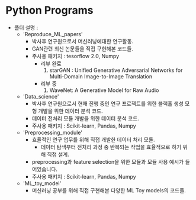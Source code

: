 # Python Programs

- 폴더 설명 :
  - 'Reproduce_ML_papers'
      - 박사후 연구원으로서 머신러닝에대한 연구활동.
      - GAN관련 최신 논문들을 직접 구현해본 코드들.
      - 주사용 패키지 : tesorflow 2.0, Numpy
         - 리뷰 완료
             1. starGAN : Unified Generative Adversarial Networks for Multi-Domain Image-to-Image Translation
         - 리뷰 중
             1. WaveNet: A Generative Model for Raw Audio
  - 'Data_science'
      - 박사후 연구원으로서 현재 진행 중인 연구 프로젝트를 위한 블랙홀 생성 모형 개발을 위한 데이터 분석 코드.
      - 데이터 전처리 모듈 개발을 위한 데이터 분석 코드.
      - 주사용 패키지 : Scikit-learn, Pandas, Numpy
  - 'Preprocessing_module'
      - 효율적인 연구 업무를 위해 직접 개발한 데이터 처리 모듈.
          - 데이터 탐색부터 전처리 과정 중 반복되는 작업을 효율적으로 하기 위해 직접 설계.
      - preprocessing과 feature selection을 위한 모듈과 모듈 사용 예시가 들어있습니다.
      - 주사용 패키지 : Scikit-learn, Pandas, Numpy
  - 'ML_toy_model' 
      - 머신러닝 공부를 위해 직접 구현해본 다양한 ML Toy models의 코드들.

